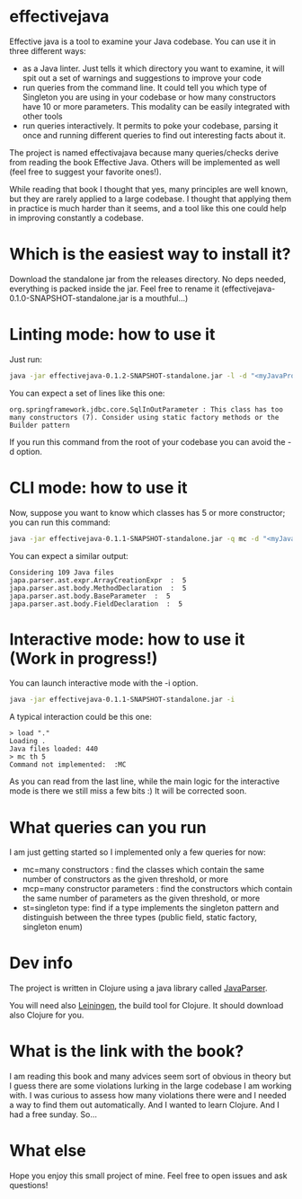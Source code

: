 effectivejava
=============
Effective java is a tool to examine your Java codebase. You can use it in three different ways:
* as a Java linter. Just tells it which directory you want to examine, it will spit out a set of warnings and suggestions to improve your code
* run queries from the command line. It could tell you which type of Singleton you are using in your codebase or how many constructors have 10 or more parameters. This modality can be easily integrated with other tools
* run queries interactively. It permits to poke your codebase, parsing it once and running different queries to find out interesting facts about it.

The project is named effectivajava because many queries/checks derive from reading the book Effective Java. Others will be implemented as well (feel free to suggest your favorite ones!).

While reading that book I thought that yes, many principles are well known, but they are rarely applied to a large codebase. I thought that applying them in practice is much harder than it seems, and a tool like this one could help in improving constantly a codebase.

Which is the easiest way to install it?
=======================================

Download the standalone jar from the releases directory. 
No deps needed, everything is packed inside the jar.
Feel free to rename it (effectivejava-0.1.0-SNAPSHOT-standalone.jar is a mouthful...)

Linting mode: how to use it
===========================

Just run:

```bash
java -jar effectivejava-0.1.2-SNAPSHOT-standalone.jar -l -d "<myJavaProjectDir>"
```

You can expect a set of lines like this one:
```
org.springframework.jdbc.core.SqlInOutParameter : This class has too many constructors (7). Consider using static factory methods or the Builder pattern
```

If you run this command from the root of your codebase you can avoid the -d option.

CLI mode: how to use it
=======================

Now, suppose you want to know which classes has 5 or more constructor; you can run this command:
```bash
java -jar effectivejava-0.1.1-SNAPSHOT-standalone.jar -q mc -d "<myJavaProjectDir>" -t 5
```
You can expect a similar output:
```
Considering 109 Java files
japa.parser.ast.expr.ArrayCreationExpr  :  5
japa.parser.ast.body.MethodDeclaration  :  5
japa.parser.ast.body.BaseParameter  :  5
japa.parser.ast.body.FieldDeclaration  :  5
```

Interactive mode: how to use it (Work in progress!)
===================================================

You can launch interactive mode with the -i option.

```bash
java -jar effectivejava-0.1.1-SNAPSHOT-standalone.jar -i
```

A typical interaction could be this one:

```
> load "."
Loading .
Java files loaded: 440
> mc th 5
Command not implemented:  :MC
```

As you can read from the last line, while the main logic for the interactive mode is there we still miss a few bits :)
It will be corrected soon.

What queries can you run
========================
I am just getting started so I implemented only a few queries for now:

* mc=many constructors : find the classes which contain the same number of constructors as the given threshold, or more
* mcp=many constructor parameters : find the constructors which contain the same number of parameters as the given threshold, or more
* st=singleton type: find if a type implements the singleton pattern and distinguish between the three types (public field, static factory, singleton enum)

Dev info
========
The project is written in Clojure using a java library called [JavaParser](https://github.com/javaparser/javaparser).

You will need also [Leiningen](http://leiningen.org/), the build tool for Clojure. It should download also Clojure for you.

What is the link with the book?
===============================
I am reading this book and many advices seem sort of obvious in theory but I guess there are some violations lurking in the large codebase I am working with. I was curious to assess how many violations there were and I needed a way to find them out automatically.
And I wanted to learn Clojure.
And I had a free sunday.
So...

What else
=========
Hope you enjoy this small project of mine. Feel free to open issues and ask questions!
